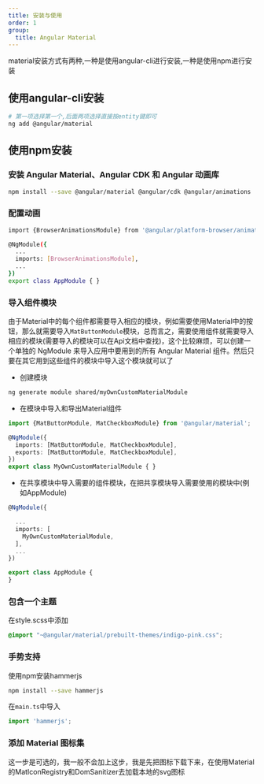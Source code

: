 ```yaml
---
title: 安装与使用
order: 1
group:
  title: Angular Material
---
```


material安装方式有两种,一种是使用angular-cli进行安装,一种是使用npm进行安装

## 使用angular-cli安装

```bash
# 第一项选择第一个,后面两项选择直接按entity键即可
ng add @angular/material
```

## 使用npm安装

### 安装 Angular Material、Angular CDK 和 Angular 动画库

```bash
npm install --save @angular/material @angular/cdk @angular/animations
```

### 配置动画

```bash
import {BrowserAnimationsModule} from '@angular/platform-browser/animations';

@NgModule({
  ...
  imports: [BrowserAnimationsModule],
  ...
})
export class AppModule { }
```

### 导入组件模块

由于Material中的每个组件都需要导入相应的模块，例如需要使用Material中的按钮，那么就需要导入`MatButtonModule`模块，总而言之，需要使用组件就需要导入相应的模块(需要导入的模块可以在Api文档中查找)，这个比较麻烦，可以创建一个单独的 NgModule 来导入应用中要用到的所有 Angular Material 组件。然后只要在其它用到这些组件的模块中导入这个模块就可以了

- 创建模块

```bash
ng generate module shared/myOwnCustomMaterialModule
```

- 在模块中导入和导出Material组件

```typescript
import {MatButtonModule, MatCheckboxModule} from '@angular/material';

@NgModule({
  imports: [MatButtonModule, MatCheckboxModule],
  exports: [MatButtonModule, MatCheckboxModule],
})
export class MyOwnCustomMaterialModule { }
```

- 在共享模块中导入需要的组件模块，在把共享模块导入需要使用的模块中(例如AppModule)

```typescript
@NgModule({

  ...
  imports: [
    MyOwnCustomMaterialModule,
  ],
  ...
})

export class AppModule {
}
```

### 包含一个主题

在style.scss中添加

```scss
@import "~@angular/material/prebuilt-themes/indigo-pink.css";
```

### 手势支持

使用npm安装hammerjs

```bash
npm install --save hammerjs
```

在`main.ts`中导入

```typescript
import 'hammerjs';
```

### 添加 Material 图标集

这一步是可选的，我一般不会加上这步，我是先把图标下载下来，在使用Material的MatIconRegistry和DomSanitizer去加载本地的svg图标

